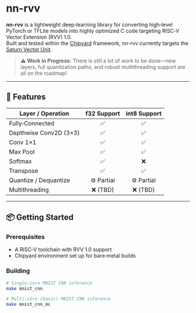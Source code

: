 # nn-rvv

**nn-rvv** is a lightweight deep‑learning library for converting high‑level PyTorch or TFLite models into highly optimized C code targeting RISC‑V Vector Extension (RVV) 1.0.  
Built and tested within the [Chipyard](https://chipyard.org) framework, nn-rvv currently targets the [Saturn Vector Unit](https://github.com/ucb-bar/saturn-vectors).

> **⚠️ Work in Progress:** There is still a lot of work to be done—new layers, full quantization paths, and robust multithreading support are all on the roadmap!

---

## 🚀 Features

| Layer / Operation                    | f32 Support | int8 Support  |
|--------------------------------------|:-----------:|:-------------:|
| Fully‑Connected                      | ✅          | ✅            |
| Depthwise Conv2D (3×3)               | ✅          | ✅            |
| Conv 1×1                             | ✅          | ✅            |
| Max Pool                             | ✅          | ✅            |
| Softmax                              | ✅          | ❌            |
| Transpose                            | ✅          | ✅            |
| Quantize / Dequantize                | ⚙️ Partial  | ⚙️ Partial    |
| Multithreading                       | ❌ (TBD)    | ❌ (TBD)      |

---

## 📦 Getting Started

### Prerequisites

- A RISC‑V toolchain with RVV 1.0 support  
- Chipyard environment set up for bare‑metal builds  

### Building

```bash
# Single‑core MNIST CNN inference
make mnist_cnn

# Multi‑core (basic) MNIST CNN inference
make mnist_cnn_mc
